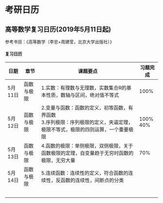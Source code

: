 # 考研日历

## 高等数学复习日历(2019年5月11日起)

参考书目：《高等数学（李忠+周建莹，北京大学出版社）》

#### 复习日历

| 日期    | 章节       | 课题要点                                                     | 习题完成      |
| ------- | ---------- | ------------------------------------------------------------ | ------------- |
| 5月11日 | 函数与极限 | 1.实数：有理数与无理数，实数集合R的基本性质，数轴与区间，绝对值不等式 | 100%          |
| 5月12日 | 函数与极限 | 2.变量与函数：函数的定义，初等函数，有界函数<br />3.序列极限：序列极限的定义，夹逼定理，极限不等式，极限的四则运算，一个重要极限 | 100%<br />40% |
| 5月13日 | 函数与极限 | 4.函数的极限：单侧极限，双侧极限，关于函数极限的定理，自变量趋于无穷时函数的极限，无穷大量 | 70%           |
| 5月14日 | 函数与极限 | 5.连续函数：连续性的定义，符合函数的连续性，反函数的连续性，间断点的分类 |               |
|         |            |                                                              |               |
|         |            |                                                              |               |
|         |            |                                                              |               |
|         |            |                                                              |               |
|         |            |                                                              |               |


